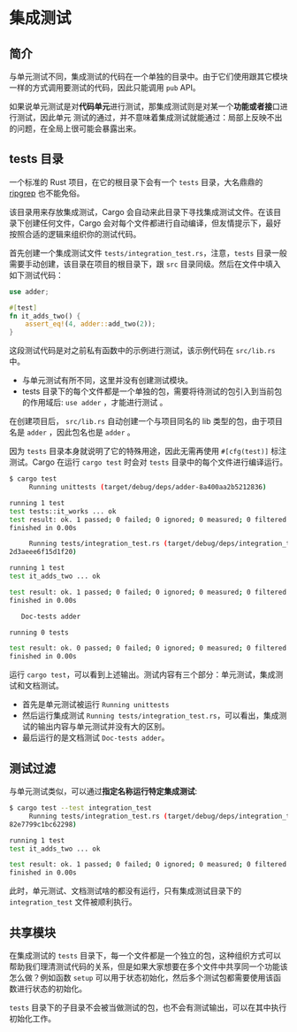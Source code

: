 # 集成测试

## 简介

与单元测试不同，集成测试的代码在一个单独的目录中。由于它们使用跟其它模块一样的方式调用要测试的代码，因此只能调用 `pub` API。

如果说单元测试是对**代码单元**进行测试，那集成测试则是对某一个**功能或者接**口进行测试，因此单元
测试的通过，并不意味着集成测试就能通过：局部上反映不出的问题，在全局上很可能会暴露出来。

## tests 目录

一个标准的 Rust 项目，在它的根目录下会有一个 `tests` 目录，大名鼎鼎的 [ripgrep](https://github.com/BurntSushi/ripgrep) 也不能免俗。

该目录用来存放集成测试，Cargo 会自动来此目录下寻找集成测试文件。在该目录下创建任何文件，Cargo 会对每个文件都进行自动编译，但友情提示下，最好按照合适的逻辑来组织你的测试代码。

首先创建一个集成测试文件 `tests/integration_test.rs`，注意，`tests` 目录一般需要手动创建，该目录在项目的根目录下，跟 `src` 目录同级。然后在文件中填入如下测试代码：

```rust
use adder;

#[test]
fn it_adds_two() {
    assert_eq!(4, adder::add_two(2));
}
```

这段测试代码是对之前私有函数中的示例进行测试，该示例代码在 `src/lib.rs` 中。

- 与单元测试有所不同，这里并没有创建测试模块。
- tests 目录下的每个文件都是一个单独的包，需要将待测试的包引入到当前包的作用域后: `use adder` ，才能进行测试 。

在创建项目后， `src/lib.rs` 自动创建一个与项目同名的 lib 类型的包，由于项目名是 `adder` ，因此包名也是 `adder` 。

因为 `tests` 目录本身就说明了它的特殊用途，因此无需再使用 `#[cfg(test)]` 标注测试。Cargo 在运行 `cargo test` 时会对 `tests` 目录中的每个文件进行编译运行。

```sh
$ cargo test
     Running unittests (target/debug/deps/adder-8a400aa2b5212836)

running 1 test
test tests::it_works ... ok
test result: ok. 1 passed; 0 failed; 0 ignored; 0 measured; 0 filtered out; 
finished in 0.00s

     Running tests/integration_test.rs (target/debug/deps/integration_test-
2d3aeee6f15d1f20)

running 1 test
test it_adds_two ... ok

test result: ok. 1 passed; 0 failed; 0 ignored; 0 measured; 0 filtered out; 
finished in 0.00s

   Doc-tests adder

running 0 tests

test result: ok. 0 passed; 0 failed; 0 ignored; 0 measured; 0 filtered out; 
finished in 0.00s
```

运行 `cargo test`，可以看到上述输出。测试内容有三个部分：单元测试，集成测试和文档测试。

- 首先是单元测试被运行 `Running unittests`
- 然后运行集成测试 `Running tests/integration_test.rs`，可以看出，集成测试的输出内容与单元测试并没有大的区别。
- 最后运行的是文档测试 `Doc-tests adder`。

## 测试过滤

与单元测试类似，可以通过**指定名称运行特定集成测试**:

```sh
$ cargo test --test integration_test
     Running tests/integration_test.rs (target/debug/deps/integration_test-
82e7799c1bc62298)

running 1 test
test it_adds_two ... ok

test result: ok. 1 passed; 0 failed; 0 ignored; 0 measured; 0 filtered out; 
finished in 0.00s
```

此时，单元测试、文档测试啥的都没有运行，只有集成测试目录下的 `integration_test` 文件被顺利执行。

## 共享模块

在集成测试的 `tests` 目录下，每一个文件都是一个独立的包，这种组织方式可以帮助我们理清测试代码的关系，但是如果大家想要在多个文件中共享同一个功能该怎么做？例如函数 `setup` 可以用于状态初始化，然后多个测试包都需要使用该函数进行状态的初始化。

`tests` 目录下的子目录不会被当做测试的包，也不会有测试输出，可以在其中执行初始化工作。